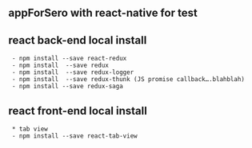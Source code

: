 ## appForSero with react-native for test

## react back-end local install
``` 글로벌로 설치되어져 있을 경우, 설치하지 말것.
 - npm install --save react-redux 
 - npm install  --save redux
 - npm install  --save redux-logger
 - npm install  --save redux-thunk (JS promise callback….blahblah)
 - npm install --save redux-saga
```

## react front-end local install
```
 * tab view
 - npm install --save react-tab-view

```